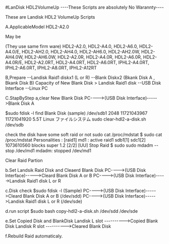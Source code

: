 #LanDisk  HDL2VolumeUp
----These Scripts are absolutely No Warannty----

These are Landisk HDL2 VolumeUp Scripts

A.ApplicableModel
HDL2-A2.0

May be

(They use same firm ware)
HDL2-A2.0, HDL2-A4.0, HDL2-A6.0, HDL2-A4.0/E, HDL2-AH2.0, HDL2-AH4.0,
HDL2-AH6.0, HDL2-AH2.0W, HDL2-AH4.0W, HDL2-AH6.0W, HDL2-A2.0R, HDL2-A4.0R, 
HDL2-A6.0R, HDL2-A4.0R/E, HDL2-A2.0RT, HDL2-A4.0RT, HDL2-A6.0RT, IPHL2-A4.0RT, 
IPHL2-A6.0RT, IPHL2-A8.0RT, IPHL2-A12RT

B,Prepare
--Landisk Raid1 diskx1 (L or R)
--Blank Diskx2 (Bkank Disk A , Bkank Disk B)
Capacity of New Blank Disk > Landisk Raid1 disk
--USB Disk Interface
--Linux PC

C.StapByStep
a,clear New Blank Disk
PC---->{USB Disk Interface)----->Blank Disk A

$sudo fdisk -l
find Blank Disk
(sample)
/dev/sdb1      2048 11721043967 11721041920   5.5T Linux ファイルシステム
sudo  clear-hdl2-a-disk.sh  /dev/sdb

check  the disk have some soft raid or not
 sudo cat /proc/mdstat
 $ sudo cat /proc/mdstat
Personalities : [raid1] 
md1 : active raid1 sdb1[1] sdc1[2]
      1073610560 blocks super 1.2 [2/2] [UU]
Stop Raid
$ sudo sudo mdadm --stop /dev/md1
mdadm: stopped /dev/md1

Clear Raid Partion

b.Set Landsik Raid Disk and Cleaerd Blank Disk
PC---->{USB Disk Interface)----->Cleard Blank Disk A or B
PC---->{USB Disk Interface)----->Landisk Raid1 disk L or R

c.Disk check
$sudo fdisk -l
(Sample)
PC---->{USB Disk Interface)----->Cleard Blank Disk A or B (/dev/sdd)
PC---->{USB Disk Interface)----->Landisk Raid1 disk L or R (/dev/sde)

d.run script
$sudo bash copy-hdl2-a-disk.sh  /dev/sdd /dev/sde

e.Set Copied Disk and BlankDisk
Landisk L slot ---------->Copied  Blank Disk
Landisk R slot ---------->Cleared  Blank Disk

f.Rebuild Raid automaticaly.





